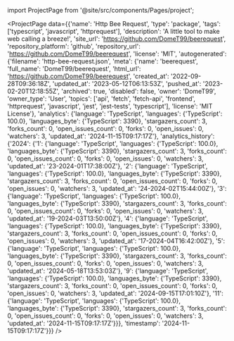 
import ProjectPage from '@site/src/components/Pages/project';

<ProjectPage
    data={{'name': 'Http Bee Request', 'type': 'package', 'tags': ['typescript', 'javascript', 'httprequest'], 'description': 'A little tool to make web calling a breeze!', 'site_url': 'https://github.com/DomeT99/beerequest', 'repository_platform': 'github', 'repository_url': 'https://github.com/DomeT99/beerequest', 'license': 'MIT', 'autogenerated': {'filename': 'http-bee-request.json', 'meta': {'name': 'beerequest', 'full_name': 'DomeT99/beerequest', 'html_url': 'https://github.com/DomeT99/beerequest', 'created_at': '2022-09-28T09:36:18Z', 'updated_at': '2023-05-12T06:13:53Z', 'pushed_at': '2023-02-20T12:18:55Z', 'archived': true, 'disabled': false, 'owner': 'DomeT99', 'owner_type': 'User', 'topics': ['api', 'fetch', 'fetch-api', 'frontend', 'httprequest', 'javascript', 'jest', 'jest-tests', 'typescript'], 'license': 'MIT License'}, 'analytics': {'language': 'TypeScript', 'languages': {'TypeScript': 100.0}, 'languages_byte': {'TypeScript': 3390}, 'stargazers_count': 3, 'forks_count': 0, 'open_issues_count': 0, 'forks': 0, 'open_issues': 0, 'watchers': 3, 'updated_at': '2024-11-15T09:17:17Z'}, 'analytics_history': {'2024': {'1': {'language': 'TypeScript', 'languages': {'TypeScript': 100.0}, 'languages_byte': {'TypeScript': 3390}, 'stargazers_count': 3, 'forks_count': 0, 'open_issues_count': 0, 'forks': 0, 'open_issues': 0, 'watchers': 3, 'updated_at': '23-2024-01T17:38:00Z'}, '2': {'language': 'TypeScript', 'languages': {'TypeScript': 100.0}, 'languages_byte': {'TypeScript': 3390}, 'stargazers_count': 3, 'forks_count': 0, 'open_issues_count': 0, 'forks': 0, 'open_issues': 0, 'watchers': 3, 'updated_at': '24-2024-02T15:44:00Z'}, '3': {'language': 'TypeScript', 'languages': {'TypeScript': 100.0}, 'languages_byte': {'TypeScript': 3390}, 'stargazers_count': 3, 'forks_count': 0, 'open_issues_count': 0, 'forks': 0, 'open_issues': 0, 'watchers': 3, 'updated_at': '19-2024-03T13:50:00Z'}, '4': {'language': 'TypeScript', 'languages': {'TypeScript': 100.0}, 'languages_byte': {'TypeScript': 3390}, 'stargazers_count': 3, 'forks_count': 0, 'open_issues_count': 0, 'forks': 0, 'open_issues': 0, 'watchers': 3, 'updated_at': '17-2024-04T16:42:00Z'}, '5': {'language': 'TypeScript', 'languages': {'TypeScript': 100.0}, 'languages_byte': {'TypeScript': 3390}, 'stargazers_count': 3, 'forks_count': 0, 'open_issues_count': 0, 'forks': 0, 'open_issues': 0, 'watchers': 3, 'updated_at': '2024-05-18T13:53:03Z'}, '9': {'language': 'TypeScript', 'languages': {'TypeScript': 100.0}, 'languages_byte': {'TypeScript': 3390}, 'stargazers_count': 3, 'forks_count': 0, 'open_issues_count': 0, 'forks': 0, 'open_issues': 0, 'watchers': 3, 'updated_at': '2024-09-15T17:01:10Z'}, '11': {'language': 'TypeScript', 'languages': {'TypeScript': 100.0}, 'languages_byte': {'TypeScript': 3390}, 'stargazers_count': 3, 'forks_count': 0, 'open_issues_count': 0, 'forks': 0, 'open_issues': 0, 'watchers': 3, 'updated_at': '2024-11-15T09:17:17Z'}}}, 'timestamp': '2024-11-15T09:17:17Z'}}}
/>
